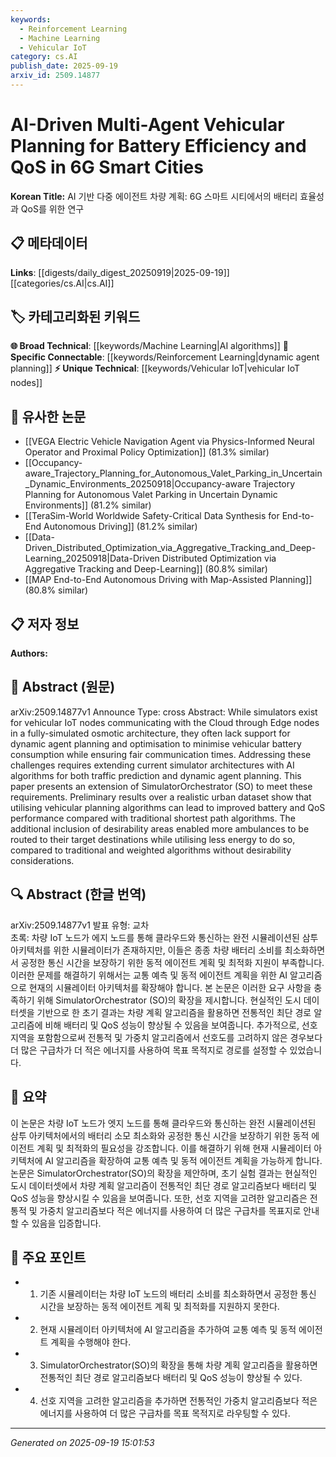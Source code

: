 ```yaml
---
keywords:
  - Reinforcement Learning
  - Machine Learning
  - Vehicular IoT
category: cs.AI
publish_date: 2025-09-19
arxiv_id: 2509.14877
---
```


<!-- KEYWORD_LINKING_METADATA:
{
  "processed_timestamp": "2025-09-22 21:58:47.914388",
  "vocabulary_version": "1.0",
  "selected_keywords": [
    "Reinforcement Learning",
    "Machine Learning",
    "Vehicular IoT"
  ],
  "rejected_keywords": [
    "Osmotic Computing"
  ],
  "similarity_scores": {
    "Reinforcement Learning": 0.78,
    "Machine Learning": 0.85,
    "Vehicular IoT": 0.7
  },
  "extraction_method": "AI_prompt_based",
  "budget_applied": true
}
-->


# AI-Driven Multi-Agent Vehicular Planning for Battery Efficiency and QoS in 6G Smart Cities

**Korean Title:** AI 기반 다중 에이전트 차량 계획: 6G 스마트 시티에서의 배터리 효율성과 QoS를 위한 연구

## 📋 메타데이터

**Links**: [[digests/daily_digest_20250919|2025-09-19]]   [[categories/cs.AI|cs.AI]]

## 🏷️ 카테고리화된 키워드
**🌐 Broad Technical**: [[keywords/Machine Learning|AI algorithms]]
**🔗 Specific Connectable**: [[keywords/Reinforcement Learning|dynamic agent planning]]
**⚡ Unique Technical**: [[keywords/Vehicular IoT|vehicular IoT nodes]]

## 🔗 유사한 논문
- [[VEGA Electric Vehicle Navigation Agent via Physics-Informed Neural Operator and Proximal Policy Optimization]] (81.3% similar)
- [[Occupancy-aware_Trajectory_Planning_for_Autonomous_Valet_Parking_in_Uncertain_Dynamic_Environments_20250918|Occupancy-aware Trajectory Planning for Autonomous Valet Parking in Uncertain Dynamic Environments]] (81.2% similar)
- [[TeraSim-World Worldwide Safety-Critical Data Synthesis for End-to-End Autonomous Driving]] (81.2% similar)
- [[Data-Driven_Distributed_Optimization_via_Aggregative_Tracking_and_Deep-Learning_20250918|Data-Driven Distributed Optimization via Aggregative Tracking and Deep-Learning]] (80.8% similar)
- [[MAP End-to-End Autonomous Driving with Map-Assisted Planning]] (80.8% similar)

## 📋 저자 정보

**Authors:** 

## 📄 Abstract (원문)

arXiv:2509.14877v1 Announce Type: cross 
Abstract: While simulators exist for vehicular IoT nodes communicating with the Cloud through Edge nodes in a fully-simulated osmotic architecture, they often lack support for dynamic agent planning and optimisation to minimise vehicular battery consumption while ensuring fair communication times. Addressing these challenges requires extending current simulator architectures with AI algorithms for both traffic prediction and dynamic agent planning. This paper presents an extension of SimulatorOrchestrator (SO) to meet these requirements. Preliminary results over a realistic urban dataset show that utilising vehicular planning algorithms can lead to improved battery and QoS performance compared with traditional shortest path algorithms. The additional inclusion of desirability areas enabled more ambulances to be routed to their target destinations while utilising less energy to do so, compared to traditional and weighted algorithms without desirability considerations.

## 🔍 Abstract (한글 번역)

arXiv:2509.14877v1 발표 유형: 교차  
초록: 차량 IoT 노드가 에지 노드를 통해 클라우드와 통신하는 완전 시뮬레이션된 삼투 아키텍처를 위한 시뮬레이터가 존재하지만, 이들은 종종 차량 배터리 소비를 최소화하면서 공정한 통신 시간을 보장하기 위한 동적 에이전트 계획 및 최적화 지원이 부족합니다. 이러한 문제를 해결하기 위해서는 교통 예측 및 동적 에이전트 계획을 위한 AI 알고리즘으로 현재의 시뮬레이터 아키텍처를 확장해야 합니다. 본 논문은 이러한 요구 사항을 충족하기 위해 SimulatorOrchestrator (SO)의 확장을 제시합니다. 현실적인 도시 데이터셋을 기반으로 한 초기 결과는 차량 계획 알고리즘을 활용하면 전통적인 최단 경로 알고리즘에 비해 배터리 및 QoS 성능이 향상될 수 있음을 보여줍니다. 추가적으로, 선호 지역을 포함함으로써 전통적 및 가중치 알고리즘에서 선호도를 고려하지 않은 경우보다 더 많은 구급차가 더 적은 에너지를 사용하여 목표 목적지로 경로를 설정할 수 있었습니다.

## 📝 요약

이 논문은 차량 IoT 노드가 엣지 노드를 통해 클라우드와 통신하는 완전 시뮬레이션된 삼투 아키텍처에서의 배터리 소모 최소화와 공정한 통신 시간을 보장하기 위한 동적 에이전트 계획 및 최적화의 필요성을 강조합니다. 이를 해결하기 위해 현재 시뮬레이터 아키텍처에 AI 알고리즘을 확장하여 교통 예측 및 동적 에이전트 계획을 가능하게 합니다. 논문은 SimulatorOrchestrator(SO)의 확장을 제안하며, 초기 실험 결과는 현실적인 도시 데이터셋에서 차량 계획 알고리즘이 전통적인 최단 경로 알고리즘보다 배터리 및 QoS 성능을 향상시킬 수 있음을 보여줍니다. 또한, 선호 지역을 고려한 알고리즘은 전통적 및 가중치 알고리즘보다 적은 에너지를 사용하여 더 많은 구급차를 목표지로 안내할 수 있음을 입증합니다.

## 🎯 주요 포인트

- 1. 기존 시뮬레이터는 차량 IoT 노드의 배터리 소비를 최소화하면서 공정한 통신 시간을 보장하는 동적 에이전트 계획 및 최적화를 지원하지 못한다.

- 2. 현재 시뮬레이터 아키텍처에 AI 알고리즘을 추가하여 교통 예측 및 동적 에이전트 계획을 수행해야 한다.

- 3. SimulatorOrchestrator(SO)의 확장을 통해 차량 계획 알고리즘을 활용하면 전통적인 최단 경로 알고리즘보다 배터리 및 QoS 성능이 향상될 수 있다.

- 4. 선호 지역을 고려한 알고리즘을 추가하면 전통적인 가중치 알고리즘보다 적은 에너지를 사용하여 더 많은 구급차를 목표 목적지로 라우팅할 수 있다.

---

*Generated on 2025-09-19 15:01:53*